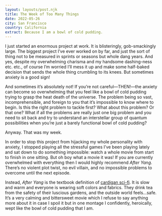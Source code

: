 ```yaml
---
layout: layouts/post.njk
title: The Week of Too Many Things
date: 2022-05-26
city: San Francisco
country: California
extract: Because I am a bowl of cold pudding.
---
```


I just started an enormous project at work. It is blisteringly, gob-smackingly large. The biggest project I’ve ever worked on by far, and just the sort of thing not to be measured in sprints or seasons but whole dang years. And yes, despite my overwhelming charisma and my handsome dashing-ness etc. etc., of course I’m worried I’ll mess it up and make some half-baked decision that sends the whole thing crumbling to its knees. But sometimes anxiety is a good sign!

And sometimes it’s absolutely not! If you’re not careful—THEN!—the anxiety can become so overwhelming that you feel like a bowl of cold pudding trying to grasp the heat death of the universe. The problem being so vast, incomprehensible, and foreign to you that it’s impossible to know where to begin. Is this the right problem to tackle first? What about this problem? Or that one? What if all the problems are really just one big problem and you need to sit back and try to understand an interstellar group of quantum possibilities when you’re just a barely functional bowl of cold pudding?

Anyway. That was my week.

In order to stop this project from hijacking my whole personality with anxiety, I stopped playing all the stressful games I’ve been playing lately and sat down to do something impossible: watch a whole movie from start to finish in one sitting. But oh boy what a movie it was! If you are currently overwhelmed with everything then I would highly recommend _After Yang_. There’s no violent plot twist, no evil villain, and no impossible problems to overcome until the next episode.

Instead, _After Yang_ is the textbook definition of [cardigan sci-fi](https://www.robinrendle.com/adventures/cardigan-sci-fi/). It is slow and warm and everyone is wearing soft colors and fabrics. They drink tea from the safety of their luscious gardens, and the outside world feels…safe. It’s a very calming and bittersweet movie which I refuse to say anything more about it in case I spoil it but in one montage I confidently, heroically, wept like the bowl of cold pudding that I am.
